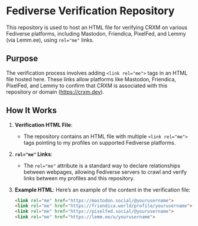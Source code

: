# Fediverse Verification Repository

This repository is used to host an HTML file for verifying CRXM on various Fediverse platforms, including Mastodon, Friendica, PixelFed, and Lemmy (via Lemm.ee), using `rel="me"` links.

## Purpose

The verification process involves adding `<link rel="me">` tags in an HTML file hosted here. These links allow platforms like Mastodon, Friendica, PixelFed, and Lemmy to confirm that CRXM is associated with this repository or domain (https://crxm.dev). 

## How It Works

1. **Verification HTML File**:
   - The repository contains an HTML file with multiple `<link rel="me">` tags pointing to my profiles on supported Fediverse platforms.

2. **`rel="me"` Links**:
   - The `rel="me"` attribute is a standard way to declare relationships between webpages, allowing Fediverse servers to crawl and verify links between my profiles and this repository.

3. **Example HTML**:
   Here’s an example of the content in the verification file:
   ```html
   <link rel="me" href="https://mastodon.social/@yourusername">
   <link rel="me" href="https://friendica.world/profile/yourusername">
   <link rel="me" href="https://pixelfed.social/@yourusername">
   <link rel="me" href="https://lemm.ee/u/yourusername">
